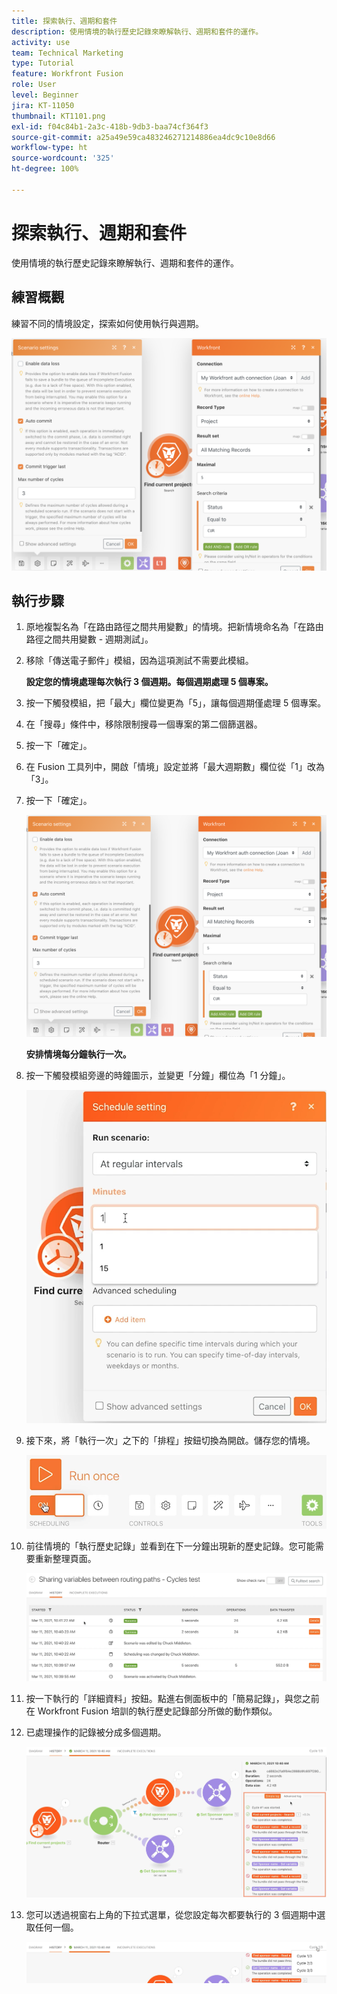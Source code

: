 ```yaml
---
title: 探索執行、週期和套件
description: 使用情境的執行歷史記錄來瞭解執行、週期和套件的運作。
activity: use
team: Technical Marketing
type: Tutorial
feature: Workfront Fusion
role: User
level: Beginner
jira: KT-11050
thumbnail: KT1101.png
exl-id: f04c84b1-2a3c-418b-9db3-baa74cf364f3
source-git-commit: a25a49e59ca483246271214886ea4dc9c10e8d66
workflow-type: ht
source-wordcount: '325'
ht-degree: 100%

---
```


# 探索執行、週期和套件

使用情境的執行歷史記錄來瞭解執行、週期和套件的運作。

## 練習概觀

練習不同的情境設定，探索如何使用執行與週期。

![探索執行、週期和套件影像 1](../12-exercises/assets/exploring-runs-cycles-and-bundles-walkthrough-1.png)

## 執行步驟

1. 原地複製名為「在路由路徑之間共用變數」的情境。把新情境命名為「在路由路徑之間共用變數 - 週期測試」。
1. 移除「傳送電子郵件」模組，因為這項測試不需要此模組。

   **設定您的情境處理每次執行 3 個週期。每個週期處理 5 個專案。**

1. 按一下觸發模組，把「最大」欄位變更為「5」，讓每個週期僅處理 5 個專案。
1. 在「搜尋」條件中，移除限制搜尋一個專案的第二個篩選器。
1. 按一下「確定」。

1. 在 Fusion 工具列中，開啟「情境」設定並將「最大週期數」欄位從「1」改為「3」。
1. 按一下「確定」。

   ![探索執行、週期和套件影像 1](../12-exercises/assets/exploring-runs-cycles-and-bundles-walkthrough-1.png)


   **安排情境每分鐘執行一次。**

1. 按一下觸發模組旁邊的時鐘圖示，並變更「分鐘」欄位為「1 分鐘」。

   ![探索執行、週期和套件影像 2](../12-exercises/assets/exploring-runs-cycles-and-bundles-walkthrough-2.png)

1. 接下來，將「執行一次」之下的「排程」按鈕切換為開啟。儲存您的情境。

   ![探索執行、週期和套件影像 3](../12-exercises/assets/exploring-runs-cycles-and-bundles-walkthrough-3.png)

1. 前往情境的「執行歷史記錄」並看到在下一分鐘出現新的歷史記錄。您可能需要重新整理頁面。

   ![探索執行、週期和套件影像 1](../12-exercises/assets/exploring-runs-cycles-and-bundles-walkthrough-4.png)

1. 按一下執行的「詳細資料」按鈕。點進右側面板中的「簡易記錄」，與您之前在 Workfront Fusion 培訓的執行歷史記錄部分所做的動作類似。
1. 已處理操作的記錄被分成多個週期。

   ![探索執行、週期和套件影像 5](../12-exercises/assets/exploring-runs-cycles-and-bundles-walkthrough-5.png)

1. 您可以透過視窗右上角的下拉式選單，從您設定每次都要執行的 3 個週期中選取任何一個。

   ![探索執行、週期和套件影像 6](../12-exercises/assets/exploring-runs-cycles-and-bundles-walkthrough-6.png)
